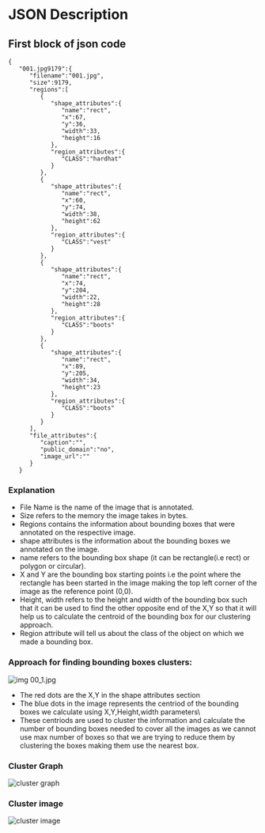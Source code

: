 # JSON Description 

## First  block of json code 
``` 
{
   "001.jpg9179":{
      "filename":"001.jpg",
      "size":9179,
      "regions":[
         {
            "shape_attributes":{
               "name":"rect",
               "x":67,
               "y":36,
               "width":33,
               "height":16
            },
            "region_attributes":{
               "CLASS":"hardhat"
            }
         },
         {
            "shape_attributes":{
               "name":"rect",
               "x":60,
               "y":74,
               "width":38,
               "height":62
            },
            "region_attributes":{
               "CLASS":"vest"
            }
         },
         {
            "shape_attributes":{
               "name":"rect",
               "x":74,
               "y":204,
               "width":22,
               "height":28
            },
            "region_attributes":{
               "CLASS":"boots"
            }
         },
         {
            "shape_attributes":{
               "name":"rect",
               "x":89,
               "y":205,
               "width":34,
               "height":23
            },
            "region_attributes":{
               "CLASS":"boots"
            }
         }
      ],
      "file_attributes":{
         "caption":"",
         "public_domain":"no",
         "image_url":""
      }
   }
```

### Explanation 

* File Name is the name of the image that is annotated.
* Size refers to the memory the image takes in bytes.
* Regions contains the information about bounding boxes that were annotated on the respective image.
* shape attributes is the information about the bounding boxes we annotated on the image.
* name refers to the bounding box shape (it can be rectangle(i.e rect) or polygon or circular).
* X and Y are the bounding box starting points i.e the point where the rectangle has been started in the image making the top left corner of the image as the reference point (0,0).
* Height, width refers to the height and width of the bounding box such that it can be used to find the other opposite end of the X,Y so that it will help us to calculate the centroid of the bounding box for our clustering approach.
* Region attribute will tell us about the class of the object on which we made a bounding box.

### Approach for finding bounding boxes clusters:

<img src = "https://github.com/pruthiraj/EVA5_TEAM/blob/master/session12B/image_annotation_sample.png" alt = "img 00_1.jpg ">


* The red dots are the X,Y in the shape attributes section 
* The blue dots in the image represents the centriod of the bounding boxes we calculate using X,Y,Height,width parameters\
* These centriods are used to cluster the information and calculate the number of bounding boxes needed to cover all the images as we cannot use max number of boxes so that we are trying to reduce them by clustering the boxes making them use the nearest box.

### Cluster Graph
<img src = "https://github.com/pruthiraj/EVA5_TEAM/blob/master/session12B/cluster.png" alt = "cluster graph ">

### Cluster image
<img src = "https://github.com/pruthiraj/EVA5_TEAM/blob/master/session12B/cluster_image.png" alt = "cluster image">

